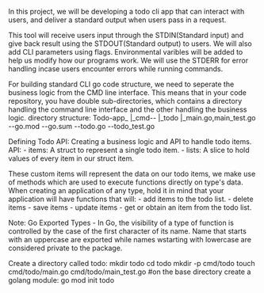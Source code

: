 In this project, we will be developing a todo cli app that can interact with users, and deliver a standard output when users pass in a request.

This tool will receive users input through the STDIN(Standard input) and give back result using the STDOUT(Standard output) to users. We will also add CLI parameters using flags. Environmental varibles will be added to help us modify how our programs work. We will use the STDERR for error handling incase users encounter errors while running commands.

For building standard CLI go code structure, we need to seperate the business logic from the CMD line interface. This means that in your code repository, you have double sub-directories, which contains a directory handling the command line interface and the other handling the business logic. directory structure: Todo-app_ |_cmd-- |_todo |_main.go,main_test.go --go.mod --go.sum --todo.go --todo_test.go

Defining Todo API: Creating a business logic and API to handle todo items. API: - items: A struct to represent a single todo item. - lists: A slice to hold values of every item in our struct item.

These custom items will represent the data on our todo items, we make use of methods which are used to execute functions directly on type's data. When creating an application of any type, hold it in mind that your application will have functions that will: - add items to the todo list. - delete items - save items - update items - get or obtain an item from the todo list.

Note: Go Exported Types - In Go, the visibility of a type of function is controlled by the case of the first character of its name. Name that starts with an uppercase are exported while names wstarting with lowercase are considered private to the package.

Create a directory called todo:
    mkdir todo
    cd todo
    mkdir -p cmd/todo
    touch cmd/todo/main.go cmd/todo/main_test.go
    #on the base directory create a golang module:
    go mod init todo

